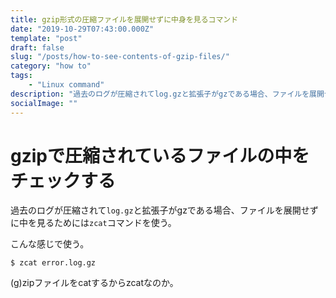 ```yaml
---
title: gzip形式の圧縮ファイルを展開せずに中身を見るコマンド
date: "2019-10-29T07:43:00.000Z"
template: "post"
draft: false
slug: "/posts/how-to-see-contents-of-gzip-files/"
category: "how to"
tags: 
    - "Linux command"
description: "過去のログが圧縮されてlog.gzと拡張子がgzである場合、ファイルを展開せずに中を見るためにはzcatコマンドを使う。"
socialImage: ""
---
```


# gzipで圧縮されているファイルの中をチェックする
過去のログが圧縮されて`log.gz`と拡張子がgzである場合、ファイルを展開せずに中を見るためには`zcat`コマンドを使う。

こんな感じで使う。

`$ zcat error.log.gz`

(g)zipファイルをcatするからzcatなのか。